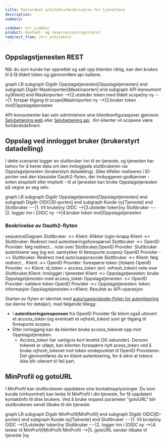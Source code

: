 ```yaml
---
title: Overordnet arkitekturbeskrivelse for tjenestene
description:
summary:

sidebar: krr_sidebar
product: Kontakt- og reservasjonsregisteret
redirect_from: /krr_arkitektur
---
```


## Oppslagstjenesten REST

Når du som kunde har opprettet og satt opp klienten riktig, kan den brukes til å få tildelt token og gjennomføre api-kallene.

<div class="mermaid">
graph LR
  subgraph Digdir
    Oppslagstjenesten[Oppslagstjenesten]
  end
  subgraph Digdir
    Maskinporten[Maskinporten]
  end
  subgraph API-konsument
     ny[Klient]
  end
  Maskinporten -->|2.utsteder token med tildelt scope|ny
  ny -->|1. forspør tilgang til scope|Maskinporten
  ny -->|3.bruker token mot|Oppslagstjenesten
</div>

API-konsumenter kan selv administrere sine klientkonfigurasjoner gjennom [Selvbetjening web](https://docs.digdir.no/docs/Maskinporten/maskinporten_sjolvbetjening_web) eller [Selvbetjening api](https://docs.digdir.no/docs/Maskinporten/maskinporten_sjolvbetjening_api) . Krr-klienter vil scopene være forhåndsdefinert. 

## Oppslag ved innlogget bruker (brukerstyrt datadelling)

I dette scenariet logger en sluttbruker inn til en tjeneste, og tjenesten har behov for å hente data om den innloggede sluttbrukeren via Oppslagstjenesten (brukerstyrt datadeling). Slike tilfeller realiseres i ID-porten ved den klassiske Oauth2-flyten, der innbyggeren godkjenner - enten eksplisitt eller implisitt - til at tjenesten kan bruke Oppslagstjenesten på vegne av seg selv.



 <div class="mermaid">
 graph LR
   subgraph Digdir
     Oppslagstjenesten[Oppslagstjenesten]
   end
   subgraph Digdir
     OIDC[ID-porten]
   end
   subgraph Kunde
      ny[Tjeneste]
   end
   Sluttbruker ---|1. Vil bruke|ny
   OIDC -->|3.utsteder token|ny
   Sluttbruker ---|2. logger inn i  |OIDC
   ny -->|4.bruker token mot|Oppslagstjenesten
 </div>


### Beskrivelse av Oauth2-flyten

<div class="mermaid">
sequenceDiagram
  Sluttbruker ->> Klient: Klikker login-knapp
  Klient ->> Sluttbruker: Redirect med autentiseringsforespørsel
  Sluttbruker ->> OpenID Provider: følg redirect...
  note over Sluttbruker,OpenID Provider: Sluttbruker autentiserer seg (og evt. samtykker til førespurte scopes)
  OpenID Provider ->> Sluttbruker: Redirect med autorisasjonscode
  Sluttbruker ->> Klient: følg redirect...
  Klient ->> OpenID Provider: forespørre token (/token)
  OpenID Provider ->> Klient: id_token + access_token (evt. refresh_token)
  note over Sluttbruker,Klient: Innlogget i tjenesten
  Klient ->> Oppslagstjenesten: bruke Oppslagstjenesten med access_token
  Oppslagstjenesten ->> OpenID Provider: validere token
  OpenID Provider ->> Oppslagstjenesten: token informasjon
  Oppslagstjenesten->>Klient: Resultat av API-operasjon
</div>

Starten av flyten er identisk med [autorisasjonskode-flyten for autentisering]({{site.baseurl}}/docs/idporten/oidc/oidc_auth_codeflow) (se denne for detaljer), med følgende tillegg:

* I **autentiseringsresponsen** fra OpenID Provider får klient også utlevert et *access_token* (og eventuelt et *refresh_token*) som gir tilgang til forespurte scopes.  
* Etter innlogging kan da klienten bruke access_tokenet opp mot Oppslagstjenesten.  
  * Access_token har vanligvis kort levetid (30 sekunder). Dersom tokenet er utløpt, kan klienten forespørre nytt acess_token ved å bruke *refresh_tokenet* mot token-endepunktet til OpenID Provideren.  Det gjennomføres da en klient-autentisering, for å sikre at tokens ikke blir utlevert til feil part.


## MinProfil og gotoURL

I MinProfil kan sluttbrukeren oppdatere sine kontaktopplysninger. Du som kunde (virksomhet) kan lenke til MinProfil i din tjeneste, for få oppdatert kontaktinfo til dine brukere. Ved å bruke request parameter "gotoURL" blir sluttbrukeren sendt tilbake til din tjeneste. 

 <div class="mermaid">
 graph LR
   subgraph Digdir
     MinProfil[MinProfil]
   end
   subgraph Digdir
     OIDC[ID-porten]
   end
   subgraph Kunde
      ny[Tjeneste]
   end
   Sluttbruker ---|1. Vil bruke|ny
   OIDC -->|3.utsteder token|ny
   Sluttbruker ---|2. logger inn i  |OIDC
   ny -->|4. lenker til MinProfil|MinProfil
   MinProfil -->|5. gotoURL sender tilbake til tjeneste |ny
 </div>
